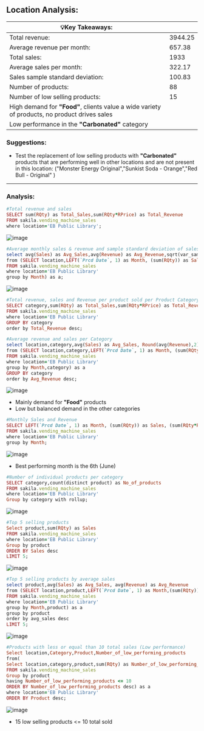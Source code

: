 ## Location Analysis:

| 💡Key Takeaways:| |  
|-----------------|:-------------|   
|Total revenue:|3944.25| 
|Average revenue per month:|657.38| 
|Total sales:|1933| 
|Average sales per month:|322.17| 
|Sales sample standard deviation:|100.83| - High due to operating half days on March.
|Number of products:|88| 
|Number of low selling products:|15|
|High demand for **"Food"**, clients value a wide variety of products, no product drives sales|
|Low performance in the **"Carbonated"** category|

### Suggestions:

- Test the replacement of low selling products with **"Carbonated"** products that are performing well in other locations and are not present in this location: ("Monster Energy Original","Sunkist Soda - Orange","Red Bull - Original" )
---

### Analysis:

```ruby
#Total revenue and sales
SELECT sum(RQty) as Total_Sales,sum(RQty*RPrice) as Total_Revenue
FROM sakila.vending_machine_sales
where location='EB Public Library';
```
![image](https://user-images.githubusercontent.com/69303154/209830246-70f803a2-1d57-4f54-8ef8-733768f351d3.png)

```ruby
#Average monthly sales & revenue and sample standard deviation of sales
select avg(Sales) as Avg_Sales,avg(Revenue) as Avg_Revenue,sqrt(var_samp(Sales)) as Sample_standard_deviation
from (SELECT location,LEFT(`Prcd Date`, 1) as Month, (sum(RQty)) as Sales, (sum(RQty*RPrice)) as Revenue
FROM sakila.vending_machine_sales
where location='EB Public Library'
group by Month) as a;
```
![image](https://user-images.githubusercontent.com/69303154/209830728-82704909-56cf-43b1-bb84-bc54b29eda8b.png)

```ruby
#Total revenue, sales and Revenue per product sold per Product Category
SELECT category,sum(RQty) as Total_Sales,sum(RQty*RPrice) as Total_Revenue,Round(sum(RQty*RPrice)/sum(RQty),2) as Marginal_Revenue
FROM sakila.vending_machine_sales
where location='EB Public Library'
GROUP BY category
order by Total_Revenue desc;
```

```ruby
#Average revenue and sales per Category
select location,category,avg(Sales) as Avg_Sales, Round(avg(Revenue),2) as Avg_Revenue
from (SELECT location,category,LEFT(`Prcd Date`, 1) as Month, (sum(RQty)) as Sales, (sum(RQty*RPrice)) as Revenue
FROM sakila.vending_machine_sales
where location='EB Public Library'
group by Month,category) as a
GROUP BY category
order by Avg_Revenue desc;
```
![image](https://user-images.githubusercontent.com/69303154/209831085-e61b4ebf-f6dd-47de-9b50-5522a6b96218.png)

- Mainly demand for **"Food"** products
- Low but balanced demand in the other categories

```ruby
#Monthly Sales and Revenue
SELECT LEFT(`Prcd Date`, 1) as Month, (sum(RQty)) as Sales, (sum(RQty*RPrice)) as Revenue
FROM sakila.vending_machine_sales
where location='EB Public Library'
group by Month;
```
![image](https://user-images.githubusercontent.com/69303154/209831372-112928ba-6793-453a-a7b6-16facd659d35.png)

- Best performing month is the 6th (June)

```ruby
#Number of individual products per category
SELECT category,count(distinct product) as No_of_products
FROM sakila.vending_machine_sales
where location='EB Public Library'
Group by category with rollup;
```
![image](https://user-images.githubusercontent.com/69303154/209831619-b7b0e4ee-3953-40da-be91-3c4bf9e83110.png)

```ruby
#Top 5 selling products
Select product,sum(RQty) as Sales
FROM sakila.vending_machine_sales
where location='EB Public Library'
Group by product
ORDER BY Sales desc
LIMIT 5;
```
![image](https://user-images.githubusercontent.com/69303154/209831723-73bed996-e3ac-4c13-b7c3-38eab8de1d49.png)

```ruby
#Top 5 selling products by average sales
select product,avg(Sales) as Avg_Sales, avg(Revenue) as Avg_Revenue
from (SELECT location,product,LEFT(`Prcd Date`, 1) as Month,(sum(RQty)) as Sales, (sum(RQty*RPrice)) as Revenue
FROM sakila.vending_machine_sales
where location='EB Public Library'
group by Month,product) as a
group by product
order by avg_sales desc
LIMIT 5;
```
![image](https://user-images.githubusercontent.com/69303154/209831793-2d7febb4-b899-41a5-a27b-4615c7e7accf.png)

```ruby
#Products with less or equal than 10 total sales (Low performance)
Select location,Category,Product,Number_of_low_performing_products
from(
Select location,category,product,sum(RQty) as Number_of_low_performing_products
FROM sakila.vending_machine_sales
Group by product
having Number_of_low_performing_products <= 10
ORDER BY Number_of_low_performing_products desc) as a
where location='EB Public Library'
ORDER BY Product desc;
```
![image](https://user-images.githubusercontent.com/69303154/209831955-56d24d3c-4818-4ecb-99d6-1f22164f0b19.png)

- 15 low selling products <= 10 total sold
